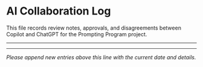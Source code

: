 # AI Collaboration Log

This file records review notes, approvals, and disagreements between Copilot and ChatGPT for the Prompting Program project.

---



---

*Please append new entries above this line with the current date and details.*
